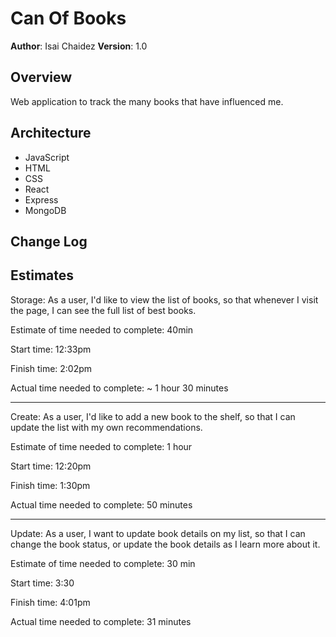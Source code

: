 # Can Of Books

**Author**: Isai Chaidez
**Version**: 1.0

## Overview
Web application to track the many books that have influenced me.

## Architecture

* JavaScript
* HTML
* CSS
* React
* Express
* MongoDB

## Change Log
<!-- Use this area to document the iterative changes made to your application as each feature is successfully implemented. Use time stamps. Here's an example:

01-01-2001 4:59pm - Application now has a fully-functional express server, with a GET route for the location resource. -->

## Estimates

Storage: As a user, I'd like to view the list of books, so that whenever I visit the page, I can see the full list of best books.

Estimate of time needed to complete: 40min

Start time: 12:33pm

Finish time: 2:02pm

Actual time needed to complete: ~ 1 hour 30 minutes

---

Create: As a user, I'd like to add a new book to the shelf, so that I can update the list with my own recommendations.

Estimate of time needed to complete: 1 hour

Start time: 12:20pm

Finish time: 1:30pm

Actual time needed to complete: 50 minutes

---

Update: As a user, I want to update book details on my list, so that I can change the book status, or update the book details as I learn more about it.

Estimate of time needed to complete: 30 min

Start time: 3:30

Finish time: 4:01pm

Actual time needed to complete: 31 minutes
